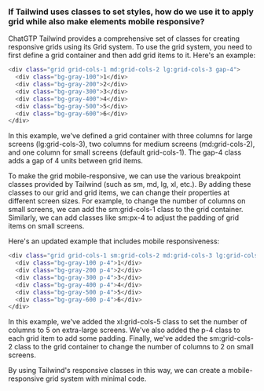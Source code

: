### If Tailwind uses classes to set styles, how do we use it to apply grid while also make elements mobile responsive?

ChatGTP
Tailwind provides a comprehensive set of classes for creating responsive grids using its Grid system. To use the grid system, you need to first define a grid container and then add grid items to it. Here's an example:


```sh
<div class="grid grid-cols-1 md:grid-cols-2 lg:grid-cols-3 gap-4">
  <div class="bg-gray-100">1</div>
  <div class="bg-gray-200">2</div>
  <div class="bg-gray-300">3</div>
  <div class="bg-gray-400">4</div>
  <div class="bg-gray-500">5</div>
  <div class="bg-gray-600">6</div>
</div>
```

In this example, we've defined a grid container with three columns for large screens (lg:grid-cols-3), two columns for medium screens (md:grid-cols-2), and one column for small screens (default grid-cols-1). The gap-4 class adds a gap of 4 units between grid items.

To make the grid mobile-responsive, we can use the various breakpoint classes provided by Tailwind (such as sm, md, lg, xl, etc.). By adding these classes to our grid and grid items, we can change their properties at different screen sizes. For example, to change the number of columns on small screens, we can add the sm:grid-cols-1 class to the grid container. Similarly, we can add classes like sm:px-4 to adjust the padding of grid items on small screens.

Here's an updated example that includes mobile responsiveness:

```sh
<div class="grid grid-cols-1 sm:grid-cols-2 md:grid-cols-3 lg:grid-cols-4 xl:grid-cols-5 gap-4">
  <div class="bg-gray-100 p-4">1</div>
  <div class="bg-gray-200 p-4">2</div>
  <div class="bg-gray-300 p-4">3</div>
  <div class="bg-gray-400 p-4">4</div>
  <div class="bg-gray-500 p-4">5</div>
  <div class="bg-gray-600 p-4">6</div>
</div>
```

In this example, we've added the xl:grid-cols-5 class to set the number of columns to 5 on extra-large screens. We've also added the p-4 class to each grid item to add some padding. Finally, we've added the sm:grid-cols-2 class to the grid container to change the number of columns to 2 on small screens.

By using Tailwind's responsive classes in this way, we can create a mobile-responsive grid system with minimal code.